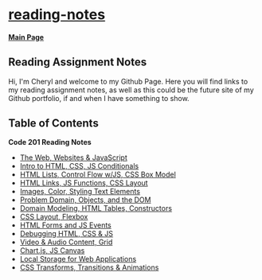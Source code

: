 # [reading-notes](https://cheryldee.github.io/reading-notes/)
#### [Main Page](https://cheryldee.github.io/reading-notes/)
## Reading Assignment Notes
Hi, I'm Cheryl and welcome to my Github Page. Here you will find links to my reading assignment notes, as well as this could be the future site of my Github portfolio, if and when I have something to show.
## Table of Contents
**Code 201 Reading Notes**
  - [The Web, Websites &amp; JavaScript](https://cheryldee.github.io/reading-notes/class-01)
  - [Intro to HTML, CSS, JS Conditionals](https://cheryldee.github.io/reading-notes/class-02)
  - [HTML Lists, Control Flow w/JS, CSS Box Model](https://cheryldee.github.io/reading-notes/class-03)
  - [HTML Links, JS Functions, CSS Layout](https://cheryldee.github.io/reading-notes/class-04)
  - [Images, Color, Styling Text Elements](https://cheryldee.github.io/reading-notes/class-05)
  - [Problem Domain, Objects, and the DOM](https://cheryldee.github.io/reading-notes/class-06)
  - [Domain Modeling, HTML Tables, Constructors](https://cheryldee.github.io/reading-notes/class-07)
  - [CSS Layout, Flexbox](https://cheryldee.github.io/reading-notes/class-08)
  - [HTML Forms and JS Events](https://cheryldee.github.io/reading-notes/class-09)
  - [Debugging HTML, CSS & JS](https://cheryldee.github.io/reading-notes/class-10)
  - [Video &amp; Audio Content, Grid](https://cheryldee.github.io/reading-notes/class-11)
  - [Chart.js, JS Canvas](https://cheryldee.github.io/reading-notes/class-12)
  - [Local Storage for Web Applications](https://cheryldee.github.io/reading-notes/class-13)
  - [CSS Transforms, Transitions &amp; Animations](https://cheryldee.github.io/reading-notes/class-14)
